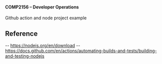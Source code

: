 #### COMP2156 – Developer Operations
Github action and node project example

## Reference
-- https://nodejs.org/en/download
-- https://docs.github.com/en/actions/automating-builds-and-tests/building-and-testing-nodejs

